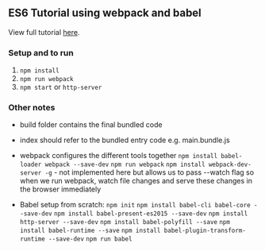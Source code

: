 ## ES6 Tutorial using webpack and babel

View full tutorial [here](http://ccoenraets.github.io/es6-tutorial).

### Setup and to run
1. ```npm install```
2. ```npm run webpack```
2. ```npm start``` or ```http-server```


### Other notes

* build folder contains the final bundled code
* index should refer to the bundled entry code e.g. main.bundle.js
* webpack configures the different tools together
```npm install babel-loader webpack --save-dev```
```npm run webpack```
```npm install webpack-dev-server -g``` - not implemented here but allows us to pass --watch flag so when we run webpack, watch file changes and serve these changes in the browser immediately


* Babel setup from scratch:
```npm init```
```npm install babel-cli babel-core --save-dev```
```npm install babel-present-es2015 --save-dev```
```npm install http-server --save-dev```
```npm install babel-polyfill --save```
```npm install babel-runtime --save```
```npm install babel-plugin-transform-runtime --save-dev```
```npm run babel```
